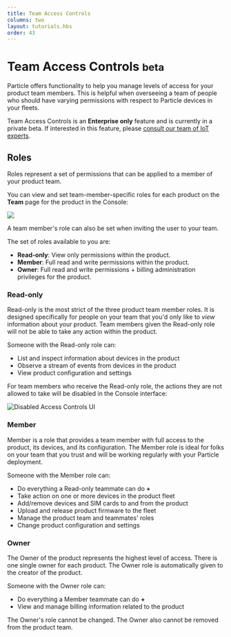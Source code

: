 ```yaml
---
title: Team Access Controls
columns: two
layout: tutorials.hbs
order: 43
---
```


# Team Access Controls <small class="beta">beta</small>

Particle offers functionality to help you manage levels of access for
your product team members. This is helpful when overseeing a team of
people who should have varying permissions with respect to Particle
devices in your fleets.

Team Access Controls is an **Enterprise only** feature and is currently
in a private beta. If interested in
this feature, please [consult our team of IoT
experts](https://particle.io/sales).

## Roles

Roles represent a set of permissions that can be applied to a member of
your product team.

You can view and set team-member-specific roles for each product on the
**Team** page for the product in the Console:

<img class="full-width"
src="/assets/images/team-access-controls/teams-view.png"/>

A team member's role can also be set when inviting the user to your
team.

The set of roles available to you are:

- **Read-only**: View only permissions within the product.
- **Member**: Full read and write permissions within the product.
- **Owner**: Full read and write permissions + billing administration
privileges for the product.

### Read-only
Read-only is the most strict of the three product team member roles. It
is designed specifically for people on your team that you'd only like to
_view_ information about your product. Team members given the Read-only
role will not be able to take any action within the product.

Someone with the Read-only role can:
- List and inspect information about devices in the product
- Observe a stream of events from devices in the product
- View product configuration and settings

For team members who receive the Read-only role, the actions they are
not allowed to take will be disabled in the Console interface:

![Disabled Access Controls
UI](/assets/images/team-access-controls/disabled-ui.png)

### Member
Member is a role that provides a team member with full access to the
product, its devices, and its configuration. The Member role is ideal
for folks on your team that you trust and will be working regularly with your Particle
deployment.

Someone with the Member role can:
- Do everything a Read-only teammate can do **+**
- Take action on one or more devices in the product fleet
- Add/remove devices and SIM cards to and from the product
- Upload and release product firmware to the fleet
- Manage the product team and teammates' roles
- Change product configuration and settings

### Owner

The Owner of the product represents the highest level of access. There is one single
owner for each product. The Owner role is automatically given to the
creator of the product.

Someone with the Owner role can:
- Do everything a Member teammate can do **+**
- View and manage billing information related to the product

The Owner's role cannot be changed. The Owner also cannot be removed
from the product team.

